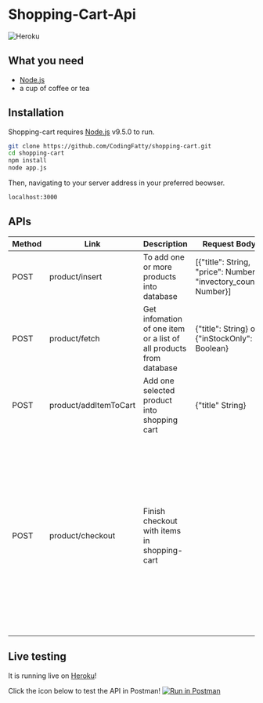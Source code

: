 # Shopping-Cart-Api
![Heroku](https://heroku-badge.herokuapp.com/?app=shopping-cart-challenge)

## What you need
- [Node.js](https://nodejs.org/)
- a cup of coffee or tea

## Installation
Shopping-cart requires [Node.js](https://nodejs.org/) v9.5.0 to run.
```sh
git clone https://github.com/CodingFatty/shopping-cart.git
cd shopping-cart
npm install
node app.js
```
Then, navigating to your server address in your preferred beowser.
 ```sh
 localhost:3000
```

## APIs
| Method | Link | Description | Request Body | Remarks |
| ------| -----| ------ | ----- | ---- |
| POST | product/insert | To add one or more products into database| [{"title": String, "price": Number, "invectory_count": Number}]
| POST | product/fetch | Get infomation of one item or a list of all products from database | {"title": String} or {"inStockOnly": Boolean} |
| POST | product/addItemToCart | Add one selected product into shopping cart | {"title" String}|
| POST | product/checkout | Finish checkout with items in shopping-cart | | I made it POST because I think it will accept  customer infomation when they are going to finish the purchase. However, It has empty body in the Postman template now.| 

## Live testing
It is running live on [Heroku](http://shopping-cart-challenge.herokuapp.com/)!

Click the icon below to test the API in Postman!
[![Run in Postman](https://run.pstmn.io/button.svg)](https://www.getpostman.com/collections/4ab7f0f916b181d0f975)
